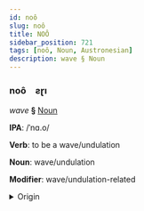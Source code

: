 ```yaml
---
id: noô
slug: noô
title: NOÔ
sidebar_position: 721
tags: [noô, Noun, Austronesian]
description: wave § Noun
---
```


### noô&emsp;<span kind="abugida">ƨɽı</span>

*wave* **§** [Noun](../../tags/Noun)

**IPA**: /ˈnɑ.o/

**Verb**: to be a wave/undulation

**Noun**: wave/undulation

**Modifier**: wave/undulation-related

<details>
    <summary>Origin</summary>
    Gilbertese nao /näo/<br/>
    <em>Austronesian Language Family</em>
</details>